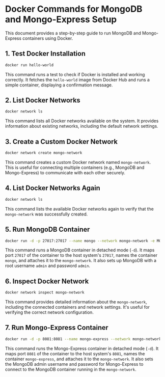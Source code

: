 # Docker Commands for MongoDB and Mongo-Express Setup

This document provides a step-by-step guide to run MongoDB and Mongo-Express containers using Docker.

## 1. Test Docker Installation
```bash
docker run hello-world

```

This command runs a test to check if Docker is installed and working correctly. It fetches the `hello-world` image from Docker Hub and runs a simple container, displaying a confirmation message.

## 2. List Docker Networks

```bash
docker network ls

```

This command lists all Docker networks available on the system. It provides information about existing networks, including the default network settings.

## 3. Create a Custom Docker Network

```bash
docker network create mongo-network

```

This command creates a custom Docker network named `mongo-network`. This is useful for connecting multiple containers (e.g., MongoDB and Mongo-Express) to communicate with each other securely.

## 4. List Docker Networks Again

```bash
docker network ls

```

This command lists the available Docker networks again to verify that the `mongo-network` was successfully created.

## 5. Run MongoDB Container

```bash
docker run -d -p 27017:27017 --name mongo --network mongo-network -e MONGO_INITDB_ROOT_USERNAME=admin -e MONGO_INITDB_ROOT_PASSWORD=admin mongo

```

This command runs a MongoDB container in detached mode (`-d`). It maps port `27017` of the container to the host system's `27017`, names the container `mongo`, and attaches it to the `mongo-network`. It also sets up MongoDB with a root username `admin` and password `admin`.

## 6. Inspect Docker Network

```bash
docker network inspect mongo-network

```

This command provides detailed information about the `mongo-network`, including the connected containers and network settings. It's useful for verifying the correct network configuration.

## 7. Run Mongo-Express Container

```bash
docker run -d -p 8081:8081 --name mongo-express --network mongo-network -e ME_CONFIG_MONGODB_ADMINUSERNAME=admin -e ME_CONFIG_MONGODB_ADMINPASSWORD=admin -e ME_CONFIG_MONGODB_URL="mongodb://admin:admin@mongo:27017" mongo-express

```

This command runs the Mongo-Express container in detached mode (`-d`). It maps port `8081` of the container to the host system's `8081`, names the container `mongo-express`, and attaches it to the `mongo-network`. It also sets the MongoDB admin username and password for Mongo-Express to connect to the MongoDB container running in the `mongo-network`.
